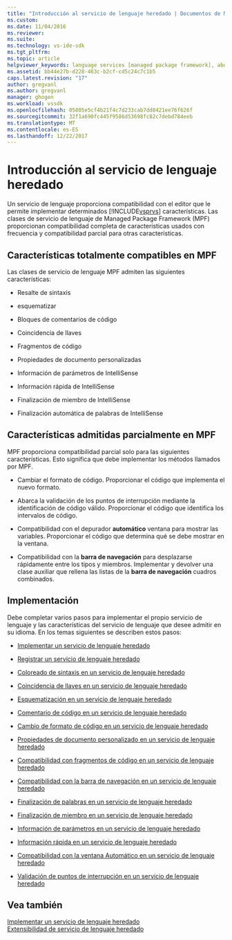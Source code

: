 ```yaml
---
title: "Introducción al servicio de lenguaje heredado | Documentos de Microsoft"
ms.custom: 
ms.date: 11/04/2016
ms.reviewer: 
ms.suite: 
ms.technology: vs-ide-sdk
ms.tgt_pltfrm: 
ms.topic: article
helpviewer_keywords: language services [managed package framework], about language services
ms.assetid: bb44e27b-d228-463c-b2cf-cd5c24c7c1b5
caps.latest.revision: "17"
author: gregvanl
ms.author: gregvanl
manager: ghogen
ms.workload: vssdk
ms.openlocfilehash: 05805e5cf4b21f4c7d233cab7dd8421ee76f626f
ms.sourcegitcommit: 32f1a690fc445f9586d53698fc82c7debd784eeb
ms.translationtype: MT
ms.contentlocale: es-ES
ms.lasthandoff: 12/22/2017
---
```

# <a name="legacy-language-service-overview"></a>Introducción al servicio de lenguaje heredado
Un servicio de lenguaje proporciona compatibilidad con el editor que le permite implementar determinados [!INCLUDE[vsprvs](../../code-quality/includes/vsprvs_md.md)] características. Las clases de servicio de lenguaje de Managed Package Framework (MPF) proporcionan compatibilidad completa de características usados con frecuencia y compatibilidad parcial para otras características.  
  
## <a name="fully-supported-features-in-the-mpf"></a>Características totalmente compatibles en MPF  
 Las clases de servicio de lenguaje MPF admiten las siguientes características:  
  
-   Resalte de sintaxis  
  
-   esquematizar  
  
-   Bloques de comentarios de código  
  
-   Coincidencia de llaves  
  
-   Fragmentos de código  
  
-   Propiedades de documento personalizadas  
  
-   Información de parámetros de IntelliSense  
  
-   Información rápida de IntelliSense  
  
-   Finalización de miembro de IntelliSense  
  
-   Finalización automática de palabras de IntelliSense  
  
## <a name="partially-supported-features-in-the-mpf"></a>Características admitidas parcialmente en MPF  
 MPF proporciona compatibilidad parcial solo para las siguientes características. Esto significa que debe implementar los métodos llamados por MPF.  
  
-   Cambiar el formato de código. Proporcionar el código que implementa el nuevo formato.  
  
-   Abarca la validación de los puntos de interrupción mediante la identificación de código válido. Proporcionar el código que identifica los intervalos de código.  
  
-   Compatibilidad con el depurador **automático** ventana para mostrar las variables. Proporcionar el código que determina qué se debe mostrar en la ventana.  
  
-   Compatibilidad con la **barra de navegación** para desplazarse rápidamente entre los tipos y miembros. Implementar y devolver una clase auxiliar que rellena las listas de la **barra de navegación** cuadros combinados.  
  
## <a name="implementation"></a>Implementación  
 Debe completar varios pasos para implementar el propio servicio de lenguaje y las características del servicio de lenguaje que desee admitir en su idioma. En los temas siguientes se describen estos pasos:  
  
-   [Implementar un servicio de lenguaje heredado](../../extensibility/internals/implementing-a-legacy-language-service2.md)  
  
-   [Registrar un servicio de lenguaje heredado](../../extensibility/internals/registering-a-legacy-language-service1.md)  
  
-   [Coloreado de sintaxis en un servicio de lenguaje heredado](../../extensibility/internals/syntax-colorizing-in-a-legacy-language-service.md)  
  
-   [Coincidencia de llaves en un servicio de lenguaje heredado](../../extensibility/internals/brace-matching-in-a-legacy-language-service.md)  
  
-   [Esquematización en un servicio de lenguaje heredado](../../extensibility/internals/outlining-in-a-legacy-language-service.md)  
  
-   [Comentario de código en un servicio de lenguaje heredado](../../extensibility/internals/commenting-code-in-a-legacy-language-service.md)  
  
-   [Cambio de formato de código en un servicio de lenguaje heredado](../../extensibility/internals/reformatting-code-in-a-legacy-language-service.md)  
  
-   [Propiedades de documento personalizado en un servicio de lenguaje heredado](../../extensibility/internals/custom-document-properties-in-a-legacy-language-service.md)  
  
-   [Compatibilidad con fragmentos de código en un servicio de lenguaje heredado](../../extensibility/internals/support-for-code-snippets-in-a-legacy-language-service.md)  
  
-   [Compatibilidad con la barra de navegación en un servicio de lenguaje heredado](../../extensibility/internals/support-for-the-navigation-bar-in-a-legacy-language-service.md)  
  
-   [Finalización de palabras en un servicio de lenguaje heredado](../../extensibility/internals/word-completion-in-a-legacy-language-service.md)  
  
-   [Finalización de miembro en un servicio de lenguaje heredado](../../extensibility/internals/member-completion-in-a-legacy-language-service.md)  
  
-   [Información de parámetros en un servicio de lenguaje heredado](../../extensibility/internals/parameter-info-in-a-legacy-language-service2.md)  
  
-   [Información rápida en un servicio de lenguaje heredado](../../extensibility/internals/quick-info-in-a-legacy-language-service.md)  
  
-   [Compatibilidad con la ventana Automático en un servicio de lenguaje heredado](../../extensibility/internals/support-for-the-autos-window-in-a-legacy-language-service.md)  
  
-   [Validación de puntos de interrupción en un servicio de lenguaje heredado](../../extensibility/internals/validating-breakpoints-in-a-legacy-language-service.md)  
  
## <a name="see-also"></a>Vea también  
 [Implementar un servicio de lenguaje heredado](../../extensibility/internals/implementing-a-legacy-language-service1.md)   
 [Extensibilidad de servicio de lenguaje heredado](../../extensibility/internals/legacy-language-service-extensibility.md)